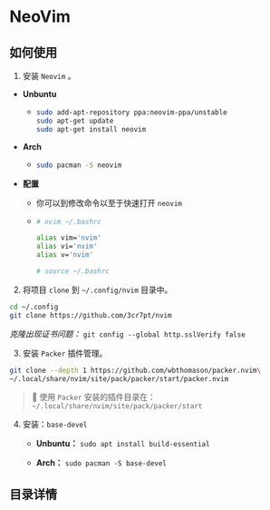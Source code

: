 # NeoVim

## 如何使用

1. 安装 `Neovim` 。
- **Unbuntu**
  
  - ```bash
    sudo add-apt-repository ppa:neovim-ppa/unstable
    sudo apt-get update
    sudo apt-get install neovim
    ```

- **Arch**
  
  - ```bash
    sudo pacman -S neovim
    ```

- **配置**
  
  - 你可以到修改命令以至于快速打开 `neovim`
  
  - ```bash
    # nvim ~/.bashrc
    
    alias vim='nvim'
    alias vi='nvim'
    alias v='nvim'
    
    # source ~/.bashrc
    ```
2. 将项目 `clone`  到 `~/.config/nvim` 目录中。

```bash
cd ~/.config
git clone https://github.com/3cr7pt/nvim
```
*克隆出现证书问题：* `git config --global http.sslVerify false`

3. 安装 `Packer` 插件管理。

```bash
git clone --depth 1 https://github.com/wbthomason/packer.nvim\
~/.local/share/nvim/site/pack/packer/start/packer.nvim
```

> 🍔 使用 `Packer` 安装的插件目录在： `~/.local/share/nvim/site/pack/packer/start`

4. 安装：`base-devel`
   
   - **Unbuntu：** `sudo apt install build-essential`
   
   - **Arch：** `sudo pacman -S base-devel`

## 目录详情

```

```